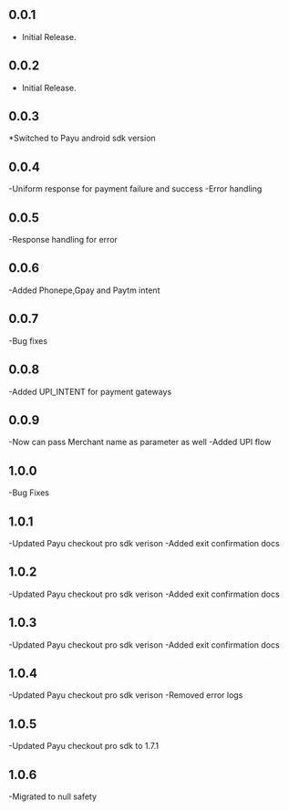 ## 0.0.1

* Initial Release.

## 0.0.2

* Initial Release.

## 0.0.3

*Switched to Payu android sdk version 

## 0.0.4
-Uniform response for payment failure and success
-Error handling


## 0.0.5
-Response handling for error

## 0.0.6
-Added Phonepe,Gpay and Paytm intent

## 0.0.7
-Bug fixes

## 0.0.8
-Added UPI_INTENT for payment gateways

## 0.0.9
-Now can pass Merchant name as parameter as well
-Added UPI flow

## 1.0.0
-Bug Fixes

## 1.0.1
-Updated Payu checkout pro sdk verison
-Added exit confirmation docs

## 1.0.2
-Updated Payu checkout pro sdk verison
-Added exit confirmation docs

## 1.0.3
-Updated Payu checkout pro sdk verison
-Added exit confirmation docs

## 1.0.4
-Updated Payu checkout pro sdk verison
-Removed error logs

## 1.0.5
-Updated Payu checkout pro sdk to 1.7.1

## 1.0.6
-Migrated to null safety